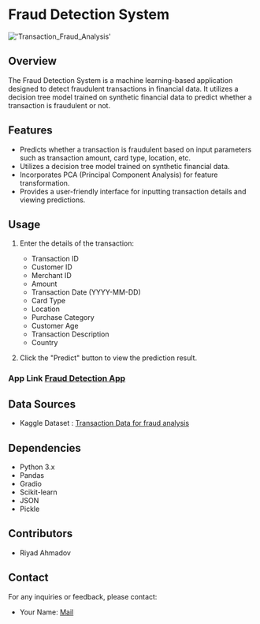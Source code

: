 # Fraud Detection System
!['Transaction_Fraud_Analysis'](https://altair.com/images/default-source/resource-images/financial-fraud-protection-and-data-analytics-jpeg.jpeg?sfvrsn=13b40b5c_0)

## Overview

The Fraud Detection System is a machine learning-based application designed to detect fraudulent transactions in financial data. It utilizes a decision tree model trained on synthetic financial data to predict whether a transaction is fraudulent or not.

## Features

- Predicts whether a transaction is fraudulent based on input parameters such as transaction amount, card type, location, etc.
- Utilizes a decision tree model trained on synthetic financial data.
- Incorporates PCA (Principal Component Analysis) for feature transformation.
- Provides a user-friendly interface for inputting transaction details and viewing predictions.

## Usage

1. Enter the details of the transaction:
    - Transaction ID
    - Customer ID
    - Merchant ID
    - Amount
    - Transaction Date (YYYY-MM-DD)
    - Card Type
    - Location
    - Purchase Category
    - Customer Age
    - Transaction Description
    - Country

2. Click the "Predict" button to view the prediction result.

### App Link [Fraud Detection App](https://huggingface.co/spaces/riyadahmadov/Detect_Fraud_Transaction)

## Data Sources

- Kaggle Dataset : [Transaction Data for fraud analysis](https://www.kaggle.com/datasets/isabbaggin/transaction-fraudulent-financial-syntheticdata/data)

## Dependencies

- Python 3.x
- Pandas
- Gradio
- Scikit-learn
- JSON
- Pickle

## Contributors

- Riyad Ahmadov

## Contact

For any inquiries or feedback, please contact:

- Your Name: [Mail](riyadehmedov03@gmail.com)
